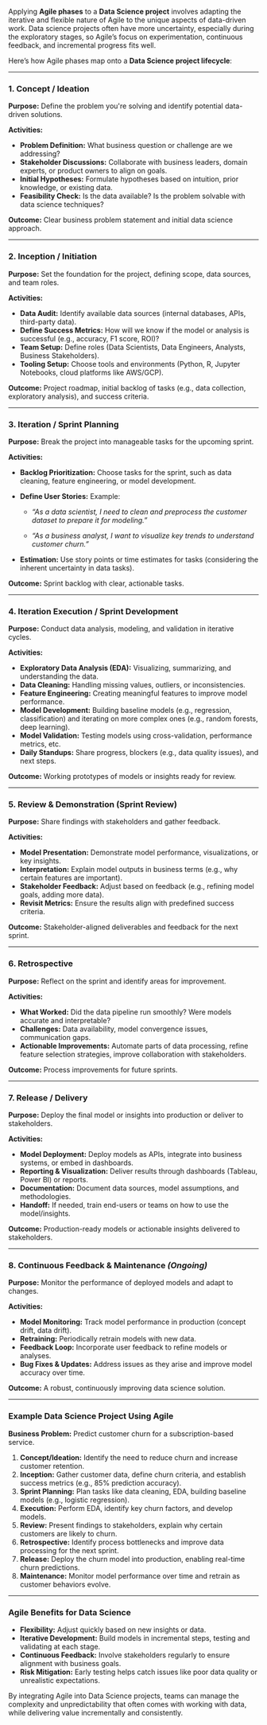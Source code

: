 Applying **Agile phases** to a **Data Science project** involves adapting the iterative and flexible nature of Agile to the unique aspects of data-driven work. Data science projects often have more uncertainty, especially during the exploratory stages, so Agile’s focus on experimentation, continuous feedback, and incremental progress fits well.

Here’s how Agile phases map onto a **Data Science project lifecycle**:

---

### 1. Concept / Ideation
**Purpose:** Define the problem you're solving and identify potential data-driven solutions.

**Activities:**
- **Problem Definition:** What business question or challenge are we addressing?
- **Stakeholder Discussions:** Collaborate with business leaders, domain experts, or product owners to align on goals.
- **Initial Hypotheses:** Formulate hypotheses based on intuition, prior knowledge, or existing data.
- **Feasibility Check:** Is the data available? Is the problem solvable with data science techniques?

**Outcome:** Clear business problem statement and initial data science approach.

---

### 2. Inception / Initiation
**Purpose:** Set the foundation for the project, defining scope, data sources, and team roles.

**Activities:**
- **Data Audit:** Identify available data sources (internal databases, APIs, third-party data).
- **Define Success Metrics:** How will we know if the model or analysis is successful (e.g., accuracy, F1 score, ROI)?
- **Team Setup:** Define roles (Data Scientists, Data Engineers, Analysts, Business Stakeholders).
- **Tooling Setup:** Choose tools and environments (Python, R, Jupyter Notebooks, cloud platforms like AWS/GCP).

**Outcome:** Project roadmap, initial backlog of tasks (e.g., data collection, exploratory analysis), and success criteria.

---

### 3. Iteration / Sprint Planning
**Purpose:** Break the project into manageable tasks for the upcoming sprint.

**Activities:**
- **Backlog Prioritization:** Choose tasks for the sprint, such as data cleaning, feature engineering, or model development.
- **Define User Stories:** Example:
  
  - *“As a data scientist, I need to clean and preprocess the customer dataset to prepare it for modeling.”*
  
  - *“As a business analyst, I want to visualize key trends to understand customer churn.”*
  
- **Estimation:** Use story points or time estimates for tasks (considering the inherent uncertainty in data tasks).

**Outcome:** Sprint backlog with clear, actionable tasks.

---

### 4. Iteration Execution / Sprint Development
**Purpose:** Conduct data analysis, modeling, and validation in iterative cycles.

**Activities:**
- **Exploratory Data Analysis (EDA):** Visualizing, summarizing, and understanding the data.
- **Data Cleaning:** Handling missing values, outliers, or inconsistencies.
- **Feature Engineering:** Creating meaningful features to improve model performance.
- **Model Development:** Building baseline models (e.g., regression, classification) and iterating on more complex ones (e.g., random forests, deep learning).
- **Model Validation:** Testing models using cross-validation, performance metrics, etc.
- **Daily Standups:** Share progress, blockers (e.g., data quality issues), and next steps.

**Outcome:** Working prototypes of models or insights ready for review.

---

### 5. Review & Demonstration (Sprint Review)
**Purpose:** Share findings with stakeholders and gather feedback.

**Activities:**
- **Model Presentation:** Demonstrate model performance, visualizations, or key insights.
- **Interpretation:** Explain model outputs in business terms (e.g., why certain features are important).
- **Stakeholder Feedback:** Adjust based on feedback (e.g., refining model goals, adding more data).
- **Revisit Metrics:** Ensure the results align with predefined success criteria.

**Outcome:** Stakeholder-aligned deliverables and feedback for the next sprint.

---

### 6. Retrospective
**Purpose:** Reflect on the sprint and identify areas for improvement.

**Activities:**
- **What Worked:** Did the data pipeline run smoothly? Were models accurate and interpretable?
- **Challenges:** Data availability, model convergence issues, communication gaps.
- **Actionable Improvements:** Automate parts of data processing, refine feature selection strategies, improve collaboration with stakeholders.

**Outcome:** Process improvements for future sprints.

---

### 7. Release / Delivery
**Purpose:** Deploy the final model or insights into production or deliver to stakeholders.

**Activities:**
- **Model Deployment:** Deploy models as APIs, integrate into business systems, or embed in dashboards.
- **Reporting & Visualization:** Deliver results through dashboards (Tableau, Power BI) or reports.
- **Documentation:** Document data sources, model assumptions, and methodologies.
- **Handoff:** If needed, train end-users or teams on how to use the model/insights.

**Outcome:** Production-ready models or actionable insights delivered to stakeholders.

---

### 8. Continuous Feedback & Maintenance *(Ongoing)*
**Purpose:** Monitor the performance of deployed models and adapt to changes.

**Activities:**
- **Model Monitoring:** Track model performance in production (concept drift, data drift).
- **Retraining:** Periodically retrain models with new data.
- **Feedback Loop:** Incorporate user feedback to refine models or analyses.
- **Bug Fixes & Updates:** Address issues as they arise and improve model accuracy over time.

**Outcome:** A robust, continuously improving data science solution.

---

### Example Data Science Project Using Agile

**Business Problem:** Predict customer churn for a subscription-based service.

1. **Concept/Ideation:** Identify the need to reduce churn and increase customer retention.
2. **Inception:** Gather customer data, define churn criteria, and establish success metrics (e.g., 85% prediction accuracy).
3. **Sprint Planning:** Plan tasks like data cleaning, EDA, building baseline models (e.g., logistic regression).
4. **Execution:** Perform EDA, identify key churn factors, and develop models.
5. **Review:** Present findings to stakeholders, explain why certain customers are likely to churn.
6. **Retrospective:** Identify process bottlenecks and improve data processing for the next sprint.
7. **Release:** Deploy the churn model into production, enabling real-time churn predictions.
8. **Maintenance:** Monitor model performance over time and retrain as customer behaviors evolve.

---

### Agile Benefits for Data Science
- **Flexibility:** Adjust quickly based on new insights or data.
- **Iterative Development:** Build models in incremental steps, testing and validating at each stage.
- **Continuous Feedback:** Involve stakeholders regularly to ensure alignment with business goals.
- **Risk Mitigation:** Early testing helps catch issues like poor data quality or unrealistic expectations.

By integrating Agile into Data Science projects, teams can manage the complexity and unpredictability that often comes with working with data, while delivering value incrementally and consistently.
